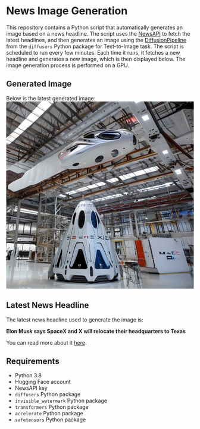 # News Image Generation
This repository contains a Python script that automatically generates an image based on a news headline. The script uses the [NewsAPI](https://newsapi.org/) to fetch the latest headlines, and then generates an image using the [DiffusionPipeline](https://github.com/huggingface/diffusers) from the `diffusers` Python package for Text-to-Image task.
The script is scheduled to run every few minutes. Each time it runs, it fetches a new headline and generates a new image, which is then displayed below. The image generation process is performed on a GPU.

## Generated Image
Below is the latest generated image:
![Generated Image](image.png)

## Latest News Headline
The latest news headline used to generate the image is:

**Elon Musk says SpaceX and X will relocate their headquarters to Texas**

You can read more about it [here](https://news.google.com/rss/articles/CBMibGh0dHBzOi8vYXJzdGVjaG5pY2EuY29tL3NwYWNlLzIwMjQvMDcvZWxvbi1tdXNrLXNheXMtc3BhY2V4LWFuZC14LXdpbGwtcmVsb2NhdGUtdGhlaXItaGVhZHF1YXJ0ZXJzLXRvLXRleGFzL9IBAA?oc=5).

## Requirements
- Python 3.8
- Hugging Face account
- NewsAPI key
- `diffusers` Python package
- `invisible_watermark` Python package
- `transformers` Python package
- `accelerate` Python package
- `safetensors` Python package
